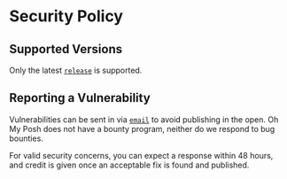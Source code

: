 # Security Policy

## Supported Versions

Only the latest [`release`][releases] is supported.

## Reporting a Vulnerability

Vulnerabilities can be sent in via [`email`][email] to avoid publishing in the
open. Oh My Posh does not have a bounty program, neither do we respond to bug
bounties.

For valid security concerns, you can expect a response within 48 hours, and
credit is given once an acceptable fix is found and published.

[releases]: https://github.com/JanDeDobbeleer/oh-my-posh/releases
[email]: mailto:security@ohmyposh.dev
